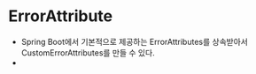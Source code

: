 # ErrorAttribute

- Spring Boot에서 기본적으로 제공하는 ErrorAttributes를 상속받아서 CustomErrorAttributes를 만들 수 있다.
- 